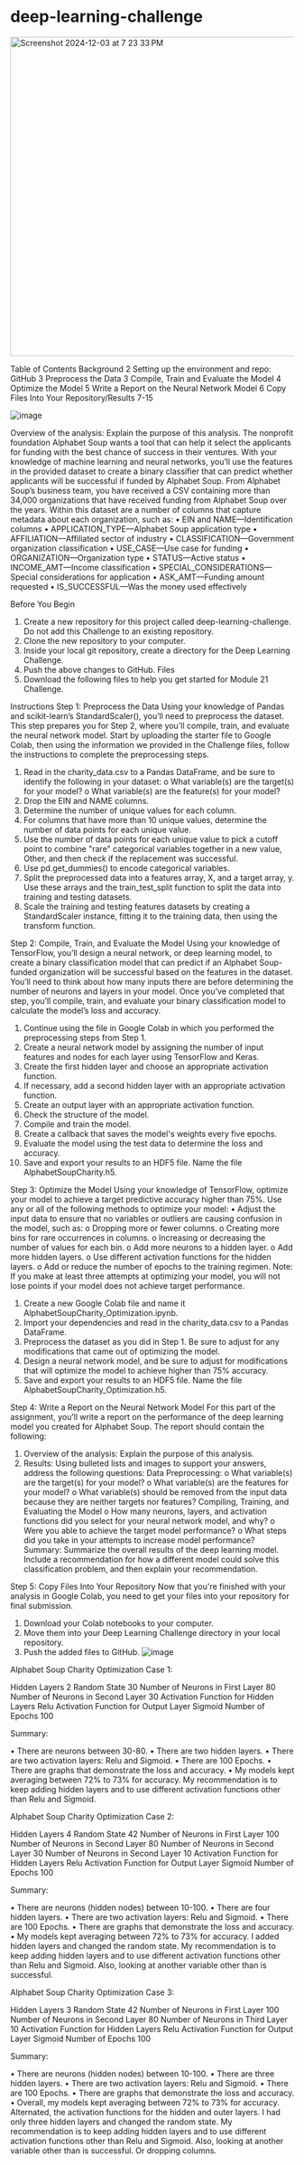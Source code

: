 # deep-learning-challenge


<img width="565" alt="Screenshot 2024-12-03 at 7 23 33 PM" src="https://github.com/user-attachments/assets/2b08730d-06a0-4aa8-82ff-c7706922a85e">

Table of Contents
Background	2
Setting up the environment and repo: GitHub	3
Preprocess the Data	3
Compile, Train and Evaluate the Model	4
Optimize the Model	5
Write a Report on the Neural Network Model	6
	Copy Files Into Your Repository/Results                                                                                7-15

![image](https://github.com/user-attachments/assets/a1b4ea77-60ca-4212-9f31-36db233e98c5)

Overview of the analysis: Explain the purpose of this analysis.
The nonprofit foundation Alphabet Soup wants a tool that can help it select the applicants for funding with the best chance of success in their ventures. With your knowledge of machine learning and neural networks, you’ll use the features in the provided dataset to create a binary classifier that can predict whether applicants will be successful if funded by Alphabet Soup.
From Alphabet Soup’s business team, you have received a CSV containing more than 34,000 organizations that have received funding from Alphabet Soup over the years. Within this dataset are a number of columns that capture metadata about each organization, such as:
•	EIN and NAME—Identification columns
•	APPLICATION_TYPE—Alphabet Soup application type
•	AFFILIATION—Affiliated sector of industry
•	CLASSIFICATION—Government organization classification
•	USE_CASE—Use case for funding
•	ORGANIZATION—Organization type
•	STATUS—Active status
•	INCOME_AMT—Income classification
•	SPECIAL_CONSIDERATIONS—Special considerations for application
•	ASK_AMT—Funding amount requested
•	IS_SUCCESSFUL—Was the money used effectively







Before You Begin
1.	Create a new repository for this project called deep-learning-challenge. Do not add this Challenge to an existing repository.
2.	Clone the new repository to your computer.
3.	Inside your local git repository, create a directory for the Deep Learning Challenge.
4.	Push the above changes to GitHub.
Files
5.	Download the following files to help you get started for Module 21 Challenge.

Instructions
Step 1: Preprocess the Data
Using your knowledge of Pandas and scikit-learn’s StandardScaler(), you’ll need to preprocess the dataset. This step prepares you for Step 2, where you'll compile, train, and evaluate the neural network model.
Start by uploading the starter file to Google Colab, then using the information we provided in the Challenge files, follow the instructions to complete the preprocessing steps.
1.	Read in the charity_data.csv to a Pandas DataFrame, and be sure to identify the following in your dataset:
o	What variable(s) are the target(s) for your model?
o	What variable(s) are the feature(s) for your model?
2.	Drop the EIN and NAME columns.
3.	Determine the number of unique values for each column.
4.	For columns that have more than 10 unique values, determine the number of data points for each unique value.
5.	Use the number of data points for each unique value to pick a cutoff point to combine "rare" categorical variables together in a new value, Other, and then check if the replacement was successful.
6.	Use pd.get_dummies() to encode categorical variables.
7.	Split the preprocessed data into a features array, X, and a target array, y. Use these arrays and the train_test_split function to split the data into training and testing datasets.
8.	Scale the training and testing features datasets by creating a StandardScaler instance, fitting it to the training data, then using the transform function.

Step 2: Compile, Train, and Evaluate the Model
Using your knowledge of TensorFlow, you’ll design a neural network, or deep learning model, to create a binary classification model that can predict if an Alphabet Soup-funded organization will be successful based on the features in the dataset. You’ll need to think about how many inputs there are before determining the number of neurons and layers in your model. Once you’ve completed that step, you’ll compile, train, and evaluate your binary classification model to calculate the model’s loss and accuracy.
1.	Continue using the file in Google Colab in which you performed the preprocessing steps from Step 1.
2.	Create a neural network model by assigning the number of input features and nodes for each layer using TensorFlow and Keras.
3.	Create the first hidden layer and choose an appropriate activation function.
4.	If necessary, add a second hidden layer with an appropriate activation function.
5.	Create an output layer with an appropriate activation function.
6.	Check the structure of the model.
7.	Compile and train the model.
8.	Create a callback that saves the model's weights every five epochs.
9.	Evaluate the model using the test data to determine the loss and accuracy.
10.	Save and export your results to an HDF5 file. Name the file AlphabetSoupCharity.h5.

Step 3: Optimize the Model
Using your knowledge of TensorFlow, optimize your model to achieve a target predictive accuracy higher than 75%.
Use any or all of the following methods to optimize your model:
•	Adjust the input data to ensure that no variables or outliers are causing confusion in the model, such as:
o	Dropping more or fewer columns.
o	Creating more bins for rare occurrences in columns.
o	Increasing or decreasing the number of values for each bin.
o	Add more neurons to a hidden layer.
o	Add more hidden layers.
o	Use different activation functions for the hidden layers.
o	Add or reduce the number of epochs to the training regimen.
Note: If you make at least three attempts at optimizing your model, you will not lose points if your model does not achieve target performance.
1.	Create a new Google Colab file and name it AlphabetSoupCharity_Optimization.ipynb.
2.	Import your dependencies and read in the charity_data.csv to a Pandas DataFrame.
3.	Preprocess the dataset as you did in Step 1. Be sure to adjust for any modifications that came out of optimizing the model.
4.	Design a neural network model, and be sure to adjust for modifications that will optimize the model to achieve higher than 75% accuracy.
5.	Save and export your results to an HDF5 file. Name the file AlphabetSoupCharity_Optimization.h5.



Step 4: Write a Report on the Neural Network Model
For this part of the assignment, you’ll write a report on the performance of the deep learning model you created for Alphabet Soup.
The report should contain the following:
1.	Overview of the analysis: Explain the purpose of this analysis.
2.	Results: Using bulleted lists and images to support your answers, address the following questions:
Data Preprocessing:
o	What variable(s) are the target(s) for your model?
o	What variable(s) are the features for your model?
o	What variable(s) should be removed from the input data because they are neither targets nor features?
Compiling, Training, and Evaluating the Model
o	How many neurons, layers, and activation functions did you select for your neural network model, and why?
o	Were you able to achieve the target model performance?
o	What steps did you take in your attempts to increase model performance?
Summary: Summarize the overall results of the deep learning model. Include a recommendation for how a different model could solve this classification problem, and then explain your recommendation.








Step 5: Copy Files Into Your Repository
Now that you're finished with your analysis in Google Colab, you need to get your files into your repository for final submission.
1.	Download your Colab notebooks to your computer.
2.	Move them into your Deep Learning Challenge directory in your local repository.
3.	Push the added files to GitHub.
![image](https://github.com/user-attachments/assets/35d24f5d-9edd-45c6-b522-d8f5b6224ba6)

Alphabet Soup Charity Optimization Case 1:
 
 
Hidden Layers	2
Random State	30
Number of Neurons in First Layer	80
Number of Neurons in Second Layer	30
Activation Function for Hidden Layers	Relu
Activation Function for Output Layer	Sigmoid
Number of Epochs	100

 
  
Summary:
 

•	There are neurons between 30-80.
•	There are two hidden layers.
•	There are two activation layers: Relu and Sigmoid.
•	There are 100 Epochs.
•	There are graphs that demonstrate the loss and accuracy.
•	My models kept averaging between 72% to 73% for accuracy. My recommendation is to keep adding hidden layers and to use different activation functions other than Relu and Sigmoid. 

Alphabet Soup Charity Optimization Case 2:
 
Hidden Layers	4
Random State	42
Number of Neurons in First Layer	100
Number of Neurons in Second Layer	80
Number of Neurons in Second Layer	30
Number of Neurons in Second Layer	10
Activation Function for Hidden Layers	Relu
Activation Function for Output Layer	Sigmoid
Number of Epochs	100

 
 
Summary:
 

•	There are neurons (hidden nodes) between 10-100.
•	There are four hidden layers.
•	There are two activation layers: Relu and Sigmoid.
•	There are 100 Epochs.
•	There are graphs that demonstrate the loss and accuracy.
•	My models kept averaging between 72% to 73% for accuracy. I added hidden layers and changed the random state. My recommendation is to keep adding hidden layers and to use different activation functions other than Relu and Sigmoid. Also, looking at another variable other than is successful.

Alphabet Soup Charity Optimization Case 3:
 

Hidden Layers	3
Random State	42
Number of Neurons in First Layer	100
Number of Neurons in Second Layer	80
Number of Neurons in Third Layer	10
Activation Function for Hidden Layers	Relu
Activation Function for Output Layer	Sigmoid
Number of Epochs	100
 
 

Summary:
 

•	There are neurons (hidden nodes) between 10-100.
•	There are three hidden layers.
•	There are two activation layers: Relu and Sigmoid.
•	There are 100 Epochs.
•	There are graphs that demonstrate the loss and accuracy.
•	Overall, my models kept averaging between 72% to 73% for accuracy. Alternated, the activation functions for the hidden and outer layers. I had only three hidden layers and changed the random state. My recommendation is to keep adding hidden layers and to use different activation functions other than Relu and Sigmoid. Also, looking at another variable other than is successful. Or dropping columns.
